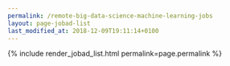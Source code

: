 ```yaml
---
permalink: /remote-big-data-science-machine-learning-jobs
layout: page-jobad-list
last_modified_at: 2018-12-09T19:11:14+0100
---
```

{% include render_jobad_list.html permalink=page.permalink %}

